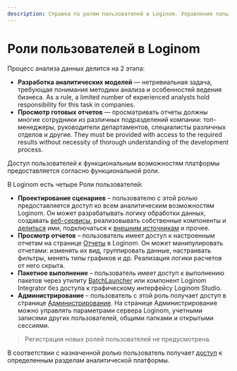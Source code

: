 ```yaml
---
description: Справка по ролям пользователей в Loginom. Управление пользователями. Выбор ролей из списка доступных. Проектирование сценариев. Просмотр отчётов. Пакетное выполнение. Администрирование.
---
```

# Роли пользователей в Loginom

Процесс анализа данных делится на 2 этапа:

* **Разработка аналитических моделей** — нетривиальная задача, требующая понимания методики анализа и особенностей ведения бизнеса. As a rule, a limited number of experienced analysts hold responsibility for this task in companies.
* **Просмотр готовых отчетов** — просматривать отчеты должны многие сотрудники из различных подразделений компании: топ-менеджеры, руководители департаментов, специалисты различных отделов и другие. They must be provided with access to the required results without necessity of thorough understanding of the development process.

Доступ пользователей к функциональным возможностям платформы предоставляется согласно функциональной роли.

В Loginom есть четыре Роли пользователей:

* **Проектирование сценариев** – пользователю с этой ролью предоставляется доступ ко всем аналитическим возможностям Loginom. Он может разрабатывать логику обработки данных, создавать [веб-сервисы](./../../integration/web-services/README.md), реализовывать собственные компоненты и [делиться](./../../processors/integration/README.md) ими, подключаться к [внешним источникам](./../../integration/connections/README.md) и прочее.
* **Просмотр отчетов** – пользователь имеет доступ к настроенным отчетам на странице [Отчеты](./../../report/README.md) в Loginom. Он может манипулировать отчетами: изменять их вид, группировать данные, настраивать фильтры, менять типы графиков и др. Реализация логики расчетов от него скрыта.
* **Пакетное выполнение** – пользователь имеет доступ к выполнению пакетов через утилиту [BatchLauncher](./../../workflow/batchlauncher.md) или компонент Loginom Integrator без доступа к графическому интерфейсу Loginom Studio.
* **Администрирование** – пользователь с этой роль получает доступ в странице [Администрирование](./../../admin/README.md).  На странице Администрирование можно управлять параметрами сервера Loginom, учетными записями других пользователей, общими папками и открытыми сессиями.

> Регистрация новых ролей пользователей не предусмотрена.

В соответствии с назначенной ролью пользователь получает [доступ](./access-matrix.md) к определенным разделам аналитической платформы.


